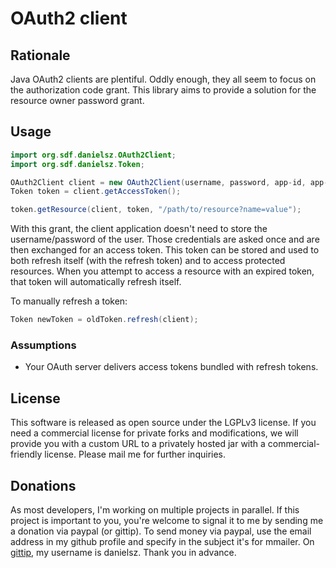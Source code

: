 # OAuth2 client

## Rationale

Java OAuth2 clients are plentiful. Oddly enough, they all seem to focus on the authorization code grant. This library aims to provide a solution for the resource owner password grant. 

## Usage

```java
import org.sdf.danielsz.OAuth2Client;
import org.sdf.danielsz.Token;

OAuth2Client client = new OAuth2Client(username, password, app-id, app-secret, site);
Token token = client.getAccessToken();

token.getResource(client, token, "/path/to/resource?name=value");
```
With this grant, the client application doesn't need to store the username/password of the user. Those credentials are asked once and are then exchanged for an access token.
This token can be stored and used to both refresh itself (with the refresh token) and to access protected resources.
When you attempt to access a resource with an expired token, that token will automatically refresh itself. 

To manually refresh a token:

```java
Token newToken = oldToken.refresh(client);
```

### Assumptions

- Your OAuth server delivers access tokens bundled with refresh tokens.

## License

This software is released as open source under the LGPLv3 license. If you need a commercial license for private forks and modifications, we will provide you with a custom URL to a privately hosted jar with a commercial-friendly license. Please mail me for further inquiries.

## Donations

As most developers, I'm working on multiple projects in parallel. If this project is important to you, you're welcome to signal it to me by sending me a donation via paypal (or gittip). To send money via paypal, use the email address in my github profile and specify in the subject it's for mmailer. On [gittip](http://www.gittip.com/danielsz/ "Gittip"), my username is danielsz. Thank you in advance.
